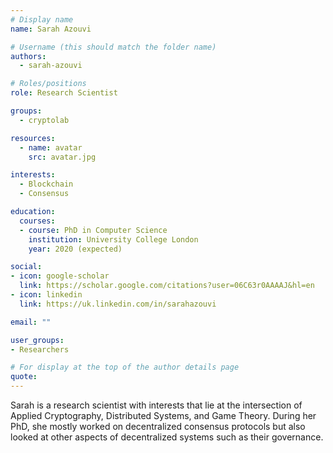 ```yaml
---
# Display name
name: Sarah Azouvi

# Username (this should match the folder name)
authors:
  - sarah-azouvi

# Roles/positions
role: Research Scientist

groups:
  - cryptolab

resources:
  - name: avatar
    src: avatar.jpg

interests:
  - Blockchain
  - Consensus

education:
  courses:
  - course: PhD in Computer Science
    institution: University College London
    year: 2020 (expected)

social:
- icon: google-scholar
  link: https://scholar.google.com/citations?user=06C63r0AAAAJ&hl=en
- icon: linkedin
  link: https://uk.linkedin.com/in/sarahazouvi

email: ""

user_groups:
- Researchers

# For display at the top of the author details page
quote:
---
```

 Sarah is a research scientist with interests that lie at the intersection of Applied Cryptography, Distributed Systems, and Game Theory. During her PhD, she mostly worked on decentralized consensus protocols but also looked at other aspects of decentralized systems such as their governance.
